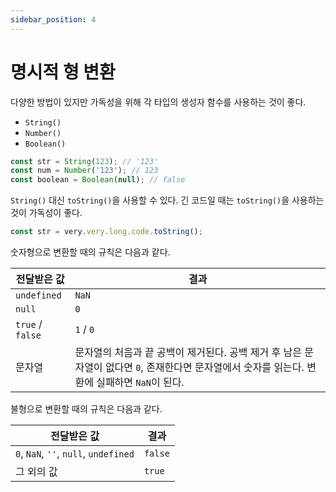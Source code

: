 ```yaml
---
sidebar_position: 4
---
```


# 명시적 형 변환

다양한 방법이 있지만 가독성을 위해 각 타입의 생성자 함수를 사용하는 것이 좋다.

- `String()`
- `Number()`
- `Boolean()`

```js
const str = String(123); // '123'
const num = Number('123'); // 123
const boolean = Boolean(null); // false
```

`String()` 대신 `toString()`을 사용할 수 있다. 긴 코드일 때는 `toString()`을 사용하는 것이 가독성이 좋다.

```js
const str = very.very.long.code.toString();
```

숫자형으로 변환할 때의 규칙은 다음과 같다.

| 전달받은 값      | 결과                                                         |
| ---------------- | ------------------------------------------------------------ |
| `undefined`      | `NaN`                                                        |
| `null`           | `0`                                                          |
| `true` / `false` | `1` / `0`                                                    |
| 문자열           | 문자열의 처음과 끝 공백이 제거된다. 공백 제거 후 남은 문자열이 없다면 `0`, 존재한다면 문자열에서 숫자를 읽는다. 변환에 실패하면 `NaN`이 된다. |

불형으로 변환할 때의 규칙은 다음과 같다.

| 전달받은 값                           | 결과    |
| ------------------------------------- | ------- |
| `0`, `NaN`, `''`, `null`, `undefined` | `false` |
| 그 외의 값                            | `true`  |

